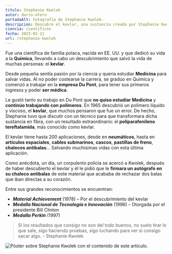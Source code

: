 ```yaml
---
titulo: Stephanie Kwolek
autor: dario-otero
portadaAlt: Fotografía de Stephanie Kwolek.
descripcion: Descubre el kevlar, una sustancia creada por Stephanie Kwolek, una química que salvó vidas.
ciencia: científicos
fecha: 2023-02-11
url: /stephanie-kwolek
---
```


Fue una científica de familia polaca, nacida en EE. UU. y que dedicó su vida a la **Química**, llevando a cabo un descubrimiento que salvó la vida de muchas personas: el **kevlar**.

Desde pequeña sentía pasión por la ciencia y quería estudiar **Medicina** para salvar vidas. Al no poder costearse la carrera, se gradúo en Química y comenzó a trabajar en la **empresa Du Pont**, para tener sus primeros ingresos y poder **ser médica**.

Le gustó tanto su trabajo en Du Pont que **no quiso estudiar Medicina** y **continúo trabajando con polímeros**. En 1965 descubrió un polímero líquido y viscoso, el **kevlar**, que muchos pensaron que fue un error. De hecho, Stephanie tuvo que discutir con un técnico para que transformara dicha sustancia en fibra, con un resultado extraordinario: el **poliparafenileno tereftalamida**, más conocido como kevlar.

El kevlar tiene hasta 200 aplicaciones, desde en **neumáticos**, hasta en **artículos espaciales**, **cables submarinos**, **cascos**, **pastillas de freno**, **chalecos antibalas**... Salvando muchísimas vidas con esta última aplicación.

Como anécdota, un día, un corpulento policía se acercó a Kwolek, después de haber descubierto el kevlar y él le pidió que le **firmara un autógrafo en su chaleco antibalas** de este material que acababa de rechazar dos balas que iban directas a su corazón.

Entre sus grandes reconocimientos se encuentran:

- ***Material Achievement*** (1978) – Por el descubrimiento del kevlar
- ***Medalla Nacional de Tecnología e Innovación*** (1996) – Otorgada por el presidente Bill Clinton
- ***Medalla Perkin*** (1997)

> Si los resultados que consigo no son del todo buenos, no suelo tirar lo que sale, sigo haciendo pruebas, sigo luchando para ver si consigo sacar algo. - Stephanie Kwolek

![Póster sobre Stephanie Kwolek con el contenido de este artículo.](/images/contenido/stephanie-kwolek/poster.webp)